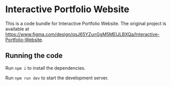 
  # Interactive Portfolio Website

  This is a code bundle for Interactive Portfolio Website. The original project is available at https://www.figma.com/design/qsJ65YZunGgM5MElJLBXQa/Interactive-Portfolio-Website.

  ## Running the code

  Run `npm i` to install the dependencies.

  Run `npm run dev` to start the development server.
  